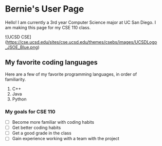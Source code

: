 # Bernie's User Page

Hello! I am currently a 3rd year Computer Science major at UC San Diego. I am making this page for my CSE 110 class. 

![UCSD CSE] (https://cse.ucsd.edu/sites/cse.ucsd.edu/themes/csebs/images/UCSDLogo_JSOE_Blue.png)

## My favorite coding languages

Here are a few of my favorite programming languages, in order of familiarity.
1. C++
2. Java
3. Python

### My goals for CSE 110
- [ ] Become more familiar with coding habits
- [ ] Get better coding habits
- [ ] Get a good grade in the class
- [ ] Gain experience working with a team with the project